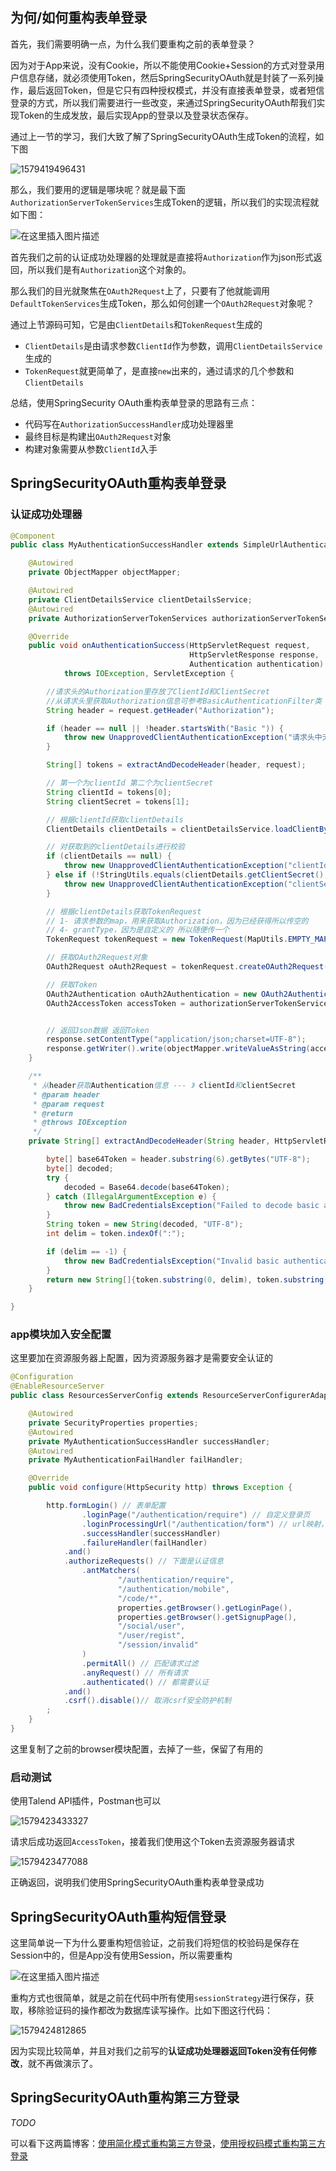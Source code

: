 ## 为何/如何重构表单登录

首先，我们需要明确一点，为什么我们要重构之前的表单登录？

因为对于App来说，没有Cookie，所以不能使用Cookie+Session的方式对登录用户信息存储，就必须使用Token，然后SpringSecurityOAuth就是封装了一系列操作，最后返回Token，但是它只有四种授权模式，并没有直接表单登录，或者短信登录的方式，所以我们需要进行一些改变，来通过SpringSecurityOAuth帮我们实现Token的生成发放，最后实现App的登录以及登录状态保存。

通过上一节的学习，我们大致了解了SpringSecurityOAuth生成Token的流程，如下图

![1579419496431](../image/1579419496431.png)

那么，我们要用的逻辑是哪块呢？就是最下面`AuthorizationServerTokenServices`生成Token的逻辑，所以我们的实现流程就如下图：

![在这里插入图片描述](../image/20191019175256328.png)

首先我们之前的认证成功处理器的处理就是直接将`Authorization`作为json形式返回，所以我们是有`Authorization`这个对象的。

那么我们的目光就聚焦在`OAuth2Request`上了，只要有了他就能调用`DefaultTokenServices`生成Token，那么如何创建一个`OAuth2Request`对象呢？

通过上节源码可知，它是由`ClientDetails`和`TokenRequest`生成的

- `ClientDetails`是由请求参数`ClientId`作为参数，调用`ClientDetailsService`生成的
- `TokenRequest`就更简单了，是直接`new`出来的，通过请求的几个参数和`ClientDetails`

总结，使用SpringSecurity OAuth重构表单登录的思路有三点：

- 代码写在`AuthorizationSuccessHandler`成功处理器里
- 最终目标是构建出`OAuth2Request`对象
- 构建对象需要从参数`ClientId`入手

## SpringSecurityOAuth重构表单登录

### 认证成功处理器

```java
@Component
public class MyAuthenticationSuccessHandler extends SimpleUrlAuthenticationSuccessHandler {

    @Autowired
    private ObjectMapper objectMapper;

    @Autowired
    private ClientDetailsService clientDetailsService;
    @Autowired
    private AuthorizationServerTokenServices authorizationServerTokenServices;

    @Override
    public void onAuthenticationSuccess(HttpServletRequest request,
                                        HttpServletResponse response,
                                        Authentication authentication)
            throws IOException, ServletException {

        //请求头的Authorization里存放了ClientId和ClientSecret
        //从请求头里获取Authorization信息可参考BasicAuthenticationFilter类
        String header = request.getHeader("Authorization");

        if (header == null || !header.startsWith("Basic ")) {
            throw new UnapprovedClientAuthenticationException("请求头中无client信息");
        }

        String[] tokens = extractAndDecodeHeader(header, request);

        // 第一个为clientId 第二个为clientSecret
        String clientId = tokens[0];
        String clientSecret = tokens[1];

        // 根据clientId获取clientDetails
        ClientDetails clientDetails = clientDetailsService.loadClientByClientId(clientId);

        // 对获取到的clientDetails进行校验
        if (clientDetails == null) {
            throw new UnapprovedClientAuthenticationException("clientId对应的配置信息不存在:" + clientId);
        } else if (!StringUtils.equals(clientDetails.getClientSecret(), clientSecret)) {
            throw new UnapprovedClientAuthenticationException("clientSecret不匹配:" + clientId);
        }

        // 根据clientDetails获取TokenRequest
        // 1- 请求参数的map，用来获取Authorization，因为已经获得所以传空的
        // 4- grantType，因为是自定义的 所以随便传一个
        TokenRequest tokenRequest = new TokenRequest(MapUtils.EMPTY_MAP, clientId, clientDetails.getScope(), "custom");

        // 获取OAuth2Request对象
        OAuth2Request oAuth2Request = tokenRequest.createOAuth2Request(clientDetails);

        // 获取Token
        OAuth2Authentication oAuth2Authentication = new OAuth2Authentication(oAuth2Request, authentication);
        OAuth2AccessToken accessToken = authorizationServerTokenServices.createAccessToken(oAuth2Authentication);


        // 返回Json数据 返回Token
        response.setContentType("application/json;charset=UTF-8");
        response.getWriter().write(objectMapper.writeValueAsString(accessToken));
    }

    /**
     * 从header获取Authentication信息 --- 》 clientId和clientSecret
     * @param header
     * @param request
     * @return
     * @throws IOException
     */
    private String[] extractAndDecodeHeader(String header, HttpServletRequest request) throws IOException {

        byte[] base64Token = header.substring(6).getBytes("UTF-8");
        byte[] decoded;
        try {
            decoded = Base64.decode(base64Token);
        } catch (IllegalArgumentException e) {
            throw new BadCredentialsException("Failed to decode basic authentication token");
        }
        String token = new String(decoded, "UTF-8");
        int delim = token.indexOf(":");

        if (delim == -1) {
            throw new BadCredentialsException("Invalid basic authentication token");
        }
        return new String[]{token.substring(0, delim), token.substring(delim + 1)};
    }

}
```

### app模块加入安全配置

这里要加在资源服务器上配置，因为资源服务器才是需要安全认证的

```java
@Configuration
@EnableResourceServer
public class ResourcesServerConfig extends ResourceServerConfigurerAdapter {

    @Autowired
    private SecurityProperties properties;
    @Autowired
    private MyAuthenticationSuccessHandler successHandler;
    @Autowired
    private MyAuthenticationFailHandler failHandler;

    @Override
    public void configure(HttpSecurity http) throws Exception {

        http.formLogin() // 表单配置
                .loginPage("/authentication/require") // 自定义登录页
                .loginProcessingUrl("/authentication/form") // url映射，post表单的url交给表单拦截器处理
                .successHandler(successHandler)
                .failureHandler(failHandler)
            .and()
            .authorizeRequests() // 下面是认证信息
                .antMatchers(
                        "/authentication/require",
                        "/authentication/mobile",
                        "/code/*",
                        properties.getBrowser().getLoginPage(),
                        properties.getBrowser().getSignupPage(),
                        "/social/user",
                        "/user/regist",
                        "/session/invalid"
                )
                .permitAll() // 匹配请求过滤
                .anyRequest() // 所有请求
                .authenticated() // 都需要认证
            .and()
            .csrf().disable()// 取消csrf安全防护机制
        ;
    }
}
```

这里复制了之前的browser模块配置，去掉了一些，保留了有用的

### 启动测试

使用Talend API插件，Postman也可以

![1579423433327](../image/1579423433327.png)

请求后成功返回`AccessToken`，接着我们使用这个Token去资源服务器请求

![1579423477088](../image/1579423477088.png)

正确返回，说明我们使用SpringSecurityOAuth重构表单登录成功

## SpringSecurityOAuth重构短信登录

这里简单说一下为什么要重构短信验证，之前我们将短信的校验码是保存在Session中的，但是App没有使用Session，所以需要重构

![在这里插入图片描述](../image/20191019214117953.png)

重构方式也很简单，就是之前在代码中所有使用`sessionStrategy`进行保存，获取，移除验证码的操作都改为数据库读写操作。比如下图这行代码：

![1579424812865](../image/1579424812865.png)

因为实现比较简单，并且对我们之前写的**认证成功处理器返回Token没有任何修改**，就不再做演示了。

## SpringSecurityOAuth重构第三方登录

*TODO*

可以看下这两篇博客：[使用简化模式重构第三方登录](<https://blog.csdn.net/nrsc272420199/article/details/102653869>)，[使用授权码模式重构第三方登录](<https://blog.csdn.net/nrsc272420199/article/details/102673112>)

